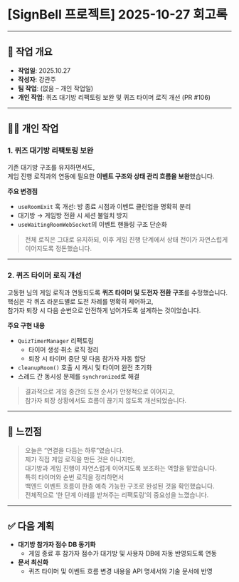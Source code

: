 # [SignBell 프로젝트] 2025-10-27 회고록

---

## 📝 작업 개요

* **작업일**: 2025.10.27
* **작성자**: 강관주
* **팀 작업**: (없음 – 개인 작업일)
* **개인 작업**: 퀴즈 대기방 리팩토링 보완 및 퀴즈 타이머 로직 개선 (PR #106)

---

## 👨‍💻 개인 작업

### 1. 퀴즈 대기방 리팩토링 보완

기존 대기방 구조를 유지하면서도,  
게임 진행 로직과의 연동에 필요한 **이벤트 구조와 상태 관리 흐름을 보완**했습니다.

**주요 변경점**
- `useRoomExit` 훅 개선: 방 종료 시점과 이벤트 클린업을 명확히 분리
- 대기방 → 게임방 전환 시 세션 불일치 방지
- `useWaitingRoomWebSocket`의 이벤트 핸들링 구조 단순화

> 전체 로직은 그대로 유지하되, 이후 게임 진행 단계에서 상태 전이가 자연스럽게 이어지도록 정돈했습니다.

---

### 2. 퀴즈 타이머 로직 개선

고동현 님의 게임 로직과 연동되도록 **퀴즈 타이머 및 도전자 전환 구조**를 수정했습니다.  
핵심은 각 퀴즈 라운드별로 도전 차례를 명확히 제어하고,  
참가자 퇴장 시 다음 순번으로 안전하게 넘어가도록 설계하는 것이었습니다.

**주요 구현 내용**
- `QuizTimerManager` 리팩토링
  - 타이머 생성·취소 로직 정리
  - 퇴장 시 타이머 중단 및 다음 참가자 자동 할당
- `cleanupRoom()` 호출 시 캐시 및 타이머 완전 초기화
- 스레드 간 동시성 문제를 `synchronized`로 해결

> 결과적으로 게임 중간의 도전 순서가 안정적으로 이어지고,  
> 참가자 퇴장 상황에서도 흐름이 끊기지 않도록 개선되었습니다.

---

## 🤔 느낀점

> 오늘은 “연결을 다듬는 하루”였습니다.  
> 제가 직접 게임 로직을 만든 것은 아니지만,  
> 대기방과 게임 진행이 자연스럽게 이어지도록 보조하는 역할을 맡았습니다.  
> 특히 타이머와 순번 로직을 정리하면서  
> 백엔드 이벤트 흐름이 한층 예측 가능한 구조로 완성된 것을 확인했습니다.  
> 전체적으로 ‘한 단계 아래를 받쳐주는 리팩토링’의 중요성을 느꼈습니다.

---

## ✅ 다음 계획

* **대기방 참가자 점수 DB 동기화**
  - 게임 종료 후 참가자 점수가 대기방 및 사용자 DB에 자동 반영되도록 연동
* **문서 최신화**
  - 퀴즈 타이머 및 이벤트 흐름 변경 내용을 API 명세서와 기술 문서에 반영
